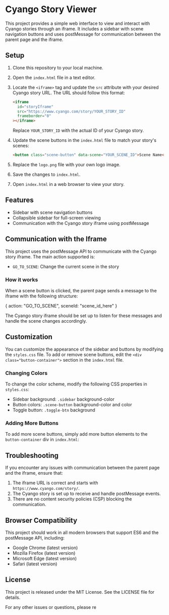 # Cyango Story Viewer

This project provides a simple web interface to view and interact with Cyango stories through an iframe. It includes a sidebar with scene navigation buttons and uses postMessage for communication between the parent page and the iframe.

## Setup

1. Clone this repository to your local machine.
2. Open the `index.html` file in a text editor.
3. Locate the `<iframe>` tag and update the `src` attribute with your desired Cyango story URL. The URL should follow this format:

   ```html
   <iframe
     id="storyIframe"
     src="https://www.cyango.com/story/YOUR_STORY_ID"
     frameborder="0"
   ></iframe>
   ```

   Replace `YOUR_STORY_ID` with the actual ID of your Cyango story.

4. Update the scene buttons in the `index.html` file to match your story's scenes:

   ```html
   <button class="scene-button" data-scene="YOUR_SCENE_ID">Scene Name</button>
   ```

5. Replace the `logo.png` file with your own logo image.
6. Save the changes to `index.html`.
7. Open `index.html` in a web browser to view your story.

## Features

- Sidebar with scene navigation buttons
- Collapsible sidebar for full-screen viewing
- Communication with the Cyango story iframe using postMessage

## Communication with the Iframe

This project uses the postMessage API to communicate with the Cyango story iframe. The main action supported is:

- `GO_TO_SCENE`: Change the current scene in the story

### How it works

When a scene button is clicked, the parent page sends a message to the iframe with the following structure:

{
action: "GO_TO_SCENE",
sceneId: "scene_id_here"
}

The Cyango story iframe should be set up to listen for these messages and handle the scene changes accordingly.

## Customization

You can customize the appearance of the sidebar and buttons by modifying the `styles.css` file. To add or remove scene buttons, edit the `<div class="button-container">` section in the `index.html` file.

### Changing Colors

To change the color scheme, modify the following CSS properties in `styles.css`:

- Sidebar background: `.sidebar` background-color
- Button colors: `.scene-button` background-color and color
- Toggle button: `.toggle-btn` background

### Adding More Buttons

To add more scene buttons, simply add more button elements to the `button-container` div in `index.html`:

## Troubleshooting

If you encounter any issues with communication between the parent page and the iframe, ensure that:

1. The iframe URL is correct and starts with `https://www.cyango.com/story/`.
2. The Cyango story is set up to receive and handle postMessage events.
3. There are no content security policies (CSP) blocking the communication.

## Browser Compatibility

This project should work in all modern browsers that support ES6 and the postMessage API, including:

- Google Chrome (latest version)
- Mozilla Firefox (latest version)
- Microsoft Edge (latest version)
- Safari (latest version)

## License

This project is released under the MIT License. See the LICENSE file for details.

For any other issues or questions, please re
